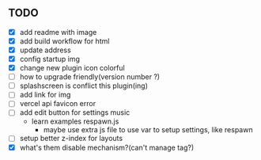 ## TODO

* [x] add readme with image
* [x] add build workflow for html
* [x] update address
* [x] config startup img
* [x] change new plugin icon colorful
* [ ] how to upgrade friendly(version number ?)
* [ ] splashscreen is conflict this plugin(ing)
* [ ] add link for img
* [ ] vercel api favicon error
* [ ] add edit button for settings music
  * learn examples respawn.js
    * maybe use extra js file to use var to setup settings, like respawn
* [ ] setup better z-index for layouts
* [x] what's them disable mechanism?(can't manage tag?)

